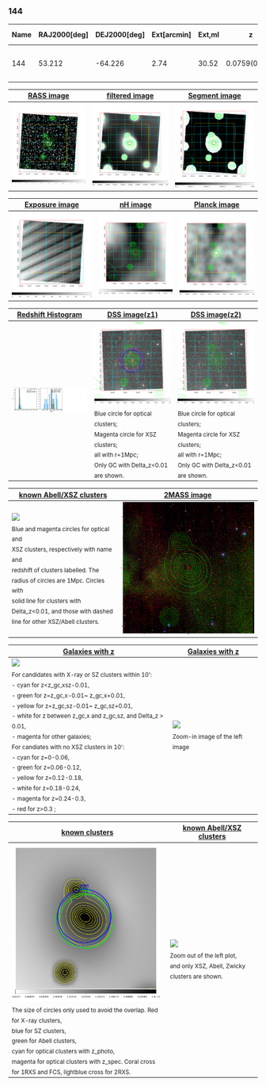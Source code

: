 <div STYLE="page-break-after: always;"></div>

### 144

|Name|RAJ2000[deg]|DEJ2000[deg] |Ext[arcmin]| Ext,ml | z | z_src| C|GC(XSZ,Delta_z<0.01)| GC(OPT,Delta_z<0.01)|GC| R_sig[arcmin] | R500[arcmin] | R500[Mpc]| CRsig[c/s] | CR500[c/s] |L500[1E44 erg/s]|F500[1E-12 erg/s/cm^2]| M500[1E14 Msun]|Tx[keV]|Cnt_sig|Beta|Rc[arcmin]|Comment|Alias|
|---|---|---|---|---|---|------|---|--------|---------|----------|---|---|---|---|---|---|---|---|---|---|---|---|---|---|
|144| 53.212| -64.226| 2.74| 30.52| 0.0759(0.005)| z1, z_xsz| B| PSZ2, Tar| A, N, W| A, N, PSZ2, Tar, W| 8.312| 8.981| 0.776| 0.160(0.039)| 0.162(0.040)| 0.395(0.052)| 2.794(0.370)| 1.43(0.10)| 2.73(0.12)| 56.8| 0.882(-0.130+0.085)| 4.577(-0.871+0.657)| -| k341|

|[RASS image](../image/144/144_img.pdf)|[filtered image](../image/144/144_fil.pdf)|[Segment image](../image/144/144_seg.pdf)|
|-------------------|--------------------|-------------------|
| <img src="../image/144/144_img.png" width="300">  | <img src="../image/144/144_fil.png" width="300">   | <img src="../image/144/144_seg.png" width="300">  |

|[Exposure image](../image/144/144_mex.pdf)| [nH image](../image/144/144_nh.pdf)| [Planck image](../image/144/144_p.pdf)|
|-------------------|--------------------|-------------------|
|<img src="../image/144/144_mex.png" width="300">   | <img src="../image/144/144_nh.png" width="300">    | <img src="../image/144/144_p.png" width="300"> |

|[Redshift Histogram](../image/144/144_zg.pdf) | [DSS image(z1)](../image/144/144_dss_z1.pdf)      |  [DSS image(z2)](../image/144/144_dss_z2.pdf)    |
|-------------------|--------------------|-------------------|
|<img src="../image/144/144_zg.png" width="300"> |<img src="../image/144/144_dss_z1.png" width="300"> <sub><br>Blue circle for optical clusters; <br>Magenta circle for XSZ clusters; <br>all with r=1Mpc; <br>Only GC with Delta_z<0.01 are shown. </sub>| <img src="../image/144/144_dss_z2.png" width="300"><sub><br>Blue circle for optical clusters; <br>Magenta circle for XSZ clusters; <br>all with r=1Mpc; <br>Only GC with Delta_z<0.01 are shown. </sub> |

|[known Abell/XSZ clusters](../image/144/144_m.pdf) | [2MASS image](../image/144/144_2mass.pdf)      |
|-------------------|-------------------|
|<img src=../image/144/144_m.png width="300"> <br><sub>Blue and magenta circles for optical and <br>XSZ clusters, respectively with name and <br>redshift of clusters labelled. The <br>radius of circles are 1Mpc. Circles with <br>solid line for clusters with <br>Delta_z<0.01, and those with dashed <br>line for other XSZ/Abell clusters.        </sub>|<img src="../image/144/144_2mass.png" width="300">  |

|[Galaxies with z](../image/144/144_opt_ned.pdf) |[Galaxies with z](../image/144/144_opt_ned_zoom.pdf) |
|-------------------|-------------------|
| <img src=../image/144/144_opt_ned.png width="300"> <br><sub> For candidates with X-ray or SZ clusters within 10': <br> - cyan for z<z_gc,xsz-0.01, <br> - green for z=z_gc,x-0.01~ z_gc,x+0.01, <br> - yellow for z=z_gc,sz-0.01~ z_gc,sz+0.01, <br> - white for z between z_gc,x and z_gc,sz, and Delta_z > 0.01, <br> - magenta for other galaxies; <br>For candiates with no XSZ clusters in 10': <br> - cyan for z=0-0.06, <br> - green for z=0.06-0.12, <br> - yellow for z=0.12-0.18, <br> - white for z=0.18-0.24, <br> - magenta for z=0.24-0.3, <br> - red for z>0.3 ;  </sub>|<img src=../image/144/144_opt_ned_zoom.png width="300">  <br><sub> Zoom-in image of the left image</sub>|

|[known clusters](../image/144/144_gc.pdf) |[known Abell/XSZ clusters](../image/144/144_gc_large.pdf) |
|-------------------|-------------------|
| <img src=../image/144/144_gc.png width="300"> <br><sub> The size of circles only used to avoid the overlap. Red for X-ray clusters, <br> blue for SZ clusters, <br> green for Abell clusters, <br> cyan for optical clusters with z_photo, <br> magenta for optical clusters with z_spec. Coral cross for 1RXS and FCS, lightblue cross for 2RXS. </sub>|<img src=../image/144/144_gc_large.png width="300"> <br><sub> Zoom out of the left plot, <br> and only XSZ, Abell, Zwicky clusters are shown. </sub> |



